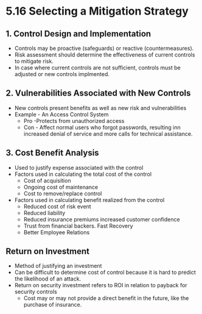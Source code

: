 # 5.16 Selecting a Mitigation Strategy

## 1. Control Design and Implementation

- Controls may be proactive (safeguards) or reactive (countermeasures).
- Risk assessment should determine the effectiveness of current controls to mitigate risk.
- In case where current controls are not sufficient, controls must be adjusted or new controls implmented.

## 2. Vulnerabilities Associated with New Controls

- New controls present benefits as well as new risk and vulnerabilities
- Example - An Access Control System
	- Pro -Protects from unauthorized access
	- Con - Affect normal users who forgot passwords, resulting inn increased denial of service and more calls for technical assistance.

## 3. Cost Benefit Analysis
- Used to justify expense associated with the control
- Factors used in calculating the total cost of the control
	- Cost of acquisition
	- Ongoing cost of maintenance
	- Cost to remove/replace control
- Factors used in calculating benefit realized from the control
	- Reduced cost of risk event
	- Reduced liability
	- Reduced insurance premiums increased customer confidence
	- Trust from financial backers. Fast Recovery
	- Better Employee Relations

## Return on Investment
- Method of justifying an investment
- Can be difficult to determine cost of control because it is hard to predict the likelihood of an attack.
- Return on security investment refers to ROI in relation to payback for security controls
	-	Cost may or may not provide a direct benefit in the future, like the purchase of insurance.











 
